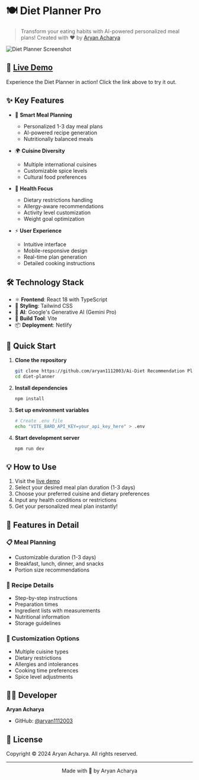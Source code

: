 # 🍽️ Diet Planner Pro

> Transform your eating habits with AI-powered personalized meal plans! Created with ❤️ by [Aryan Acharya](https://github.com/aryan1112003)

![Diet Planner Screenshot](https://images.unsplash.com/photo-1490645935967-10de6ba17061?auto=format&fit=crop&q=80&w=1280)

## 🌟 [Live Demo](https://candid-maamoul-0ea519.netlify.app/)

Experience the Diet Planner in action! Click the link above to try it out.

## ✨ Key Features

- 🎯 **Smart Meal Planning**
  - Personalized 1-3 day meal plans
  - AI-powered recipe generation
  - Nutritionally balanced meals

- 🌍 **Cuisine Diversity**
  - Multiple international cuisines
  - Customizable spice levels
  - Cultural food preferences

- 🥗 **Health Focus**
  - Dietary restrictions handling
  - Allergy-aware recommendations
  - Activity level customization
  - Weight goal optimization

- ⚡ **User Experience**
  - Intuitive interface
  - Mobile-responsive design
  - Real-time plan generation
  - Detailed cooking instructions

## 🛠️ Technology Stack

- ⚛️ **Frontend**: React 18 with TypeScript
- 🎨 **Styling**: Tailwind CSS
- 🤖 **AI**: Google's Generative AI (Gemini Pro)
- 🚀 **Build Tool**: Vite
- 📦 **Deployment**: Netlify

## 🚀 Quick Start

1. **Clone the repository**
   ```bash
   git clone https://github.com/aryan1112003/Ai-Diet Recommendation Platform.git
   cd diet-planner
   ```

2. **Install dependencies**
   ```bash
   npm install
   ```

3. **Set up environment variables**
   ```bash
   # Create .env file
   echo "VITE_BARD_API_KEY=your_api_key_here" > .env
   ```

4. **Start development server**
   ```bash
   npm run dev
   ```

## 💡 How to Use

1. Visit the [live demo](https://candid-maamoul-0ea519.netlify.app/)
2. Select your desired meal plan duration (1-3 days)
3. Choose your preferred cuisine and dietary preferences
4. Input any health conditions or restrictions
5. Get your personalized meal plan instantly!

## 🎯 Features in Detail

### 📋 Meal Planning
- Customizable duration (1-3 days)
- Breakfast, lunch, dinner, and snacks
- Portion size recommendations

### 🥘 Recipe Details
- Step-by-step instructions
- Preparation times
- Ingredient lists with measurements
- Nutritional information
- Storage guidelines

### 🌟 Customization Options
- Multiple cuisine types
- Dietary restrictions
- Allergies and intolerances
- Cooking time preferences
- Spice level adjustments

## 👨‍💻 Developer

**Aryan Acharya**
- GitHub: [@aryan1112003](https://github.com/aryan1112003)

## 📄 License

Copyright © 2024 Aryan Acharya. All rights reserved.

---

<p align="center">Made with 💖 by Aryan Acharya</p>